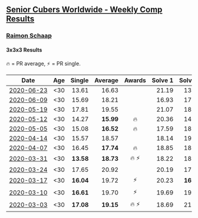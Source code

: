 <style>table {white-space: nowrap;}</style>
<link rel="stylesheet" type="text/css" href="/scw-comp/css/flags.css" />

## [Senior Cubers Worldwide - Weekly Comp Results](/scw-comp/results/)
### [Raimon Schaap](README.md)
#### 3x3x3 Results

<span style="white-space: nowrap;">🔥 = PR average</span>, <span style="white-space: nowrap;">⚡ = PR single</span>.

| Date | Age | Single | Average | Awards | Solve 1 | Solve 2 | Solve 3 | Solve 4 | Solve 5 | Video |
| :--: | :--: | --: | --: | :--: | --: | --: | --: | --: | --: | :-- |
| [2020-06-23](../../results/2020-06-23/333.md) | <30 | 13.61 | 16.63 |  | 21.19 | 13.61 | 17.69 | 15.79 | 16.42 | [Desktop](https://www.facebook.com/events/722150235200875/permalink/725466964869202) / [Mobile](https://m.facebook.com/events/722150235200875?view=permalink&id=725466964869202) |
| [2020-06-09](../../results/2020-06-09/333.md) | <30 | 15.69 | 18.21 |  | 16.93 | 17.81 | 19.90 | 22.30 | 15.69 | [Desktop](https://www.facebook.com/events/903549840109576/permalink/907282399736320) / [Mobile](https://m.facebook.com/events/903549840109576?view=permalink&id=907282399736320) |
| [2020-05-19](../../results/2020-05-19/333.md) | <30 | 17.81 | 19.55 |  | 21.07 | 18.10 | 19.49 | 21.69 | 17.81 | [Desktop](https://www.facebook.com/events/1880761498725633/permalink/1883970585071391) / [Mobile](https://m.facebook.com/events/1880761498725633?view=permalink&id=1883970585071391) |
| [2020-05-12](../../results/2020-05-12/333.md) | <30 | 14.27 | **15.99** | 🔥 | 20.36 | 14.78 | 16.19 | 16.99 | 14.27 | [Desktop](https://www.facebook.com/events/546188069600739/permalink/547513629468183) / [Mobile](https://m.facebook.com/events/546188069600739?view=permalink&id=547513629468183) |
| [2020-05-05](../../results/2020-05-05/333.md) | <30 | 15.08 | **16.52** | 🔥 | 17.59 | 18.11 | 15.92 | 16.05 | 15.08 | [Desktop](https://www.facebook.com/events/3313106775587396/permalink/3313138838917523) / [Mobile](https://m.facebook.com/events/3313106775587396?view=permalink&id=3313138838917523) |
| [2020-04-14](../../results/2020-04-14/333.md) | <30 | 15.57 | 18.57 |  | 18.14 | 19.62 | 17.96 | 20.52 | 15.57 | [Desktop](https://www.facebook.com/events/982619255468618/permalink/986499718413905) / [Mobile](https://m.facebook.com/events/982619255468618?view=permalink&id=986499718413905) |
| [2020-04-07](../../results/2020-04-07/333.md) | <30 | 16.45 | **17.74** | 🔥 | 18.85 | 18.49 | 17.54 | 17.20 | 16.45 | [Desktop](https://www.facebook.com/events/510082903229069/permalink/511045453132814) / [Mobile](https://m.facebook.com/events/510082903229069?view=permalink&id=511045453132814) |
| [2020-03-31](../../results/2020-03-31/333.md) | <30 | **13.58** | **18.73** | 🔥 ⚡ | 18.22 | 18.52 | **13.58** | 19.53 | 19.45 | [Desktop](https://www.facebook.com/events/207898257161923/permalink/208006567151092) / [Mobile](https://m.facebook.com/events/207898257161923?view=permalink&id=208006567151092) |
| [2020-03-24](../../results/2020-03-24/333.md) | <30 | 17.65 | 20.92 |  | 20.19 | 17.65 | 19.93 | 22.65 | 23.32 | [Desktop](https://www.facebook.com/events/524456301543611/permalink/525019004820674) / [Mobile](https://m.facebook.com/events/524456301543611?view=permalink&id=525019004820674) |
| [2020-03-17](../../results/2020-03-17/333.md) | <30 | **16.04** | 19.72 | ⚡ | 20.23 | **16.04** | DNF | 21.77 | 17.16 | [Desktop](https://www.facebook.com/events/280686576235146/permalink/282569466046857) / [Mobile](https://m.facebook.com/events/280686576235146?view=permalink&id=282569466046857) |
| [2020-03-10](../../results/2020-03-10/333.md) | <30 | **16.61** | 19.70 | ⚡ | 19.69 | 19.90 | 19.50 | **16.61** | 20.27 | [Desktop](https://www.facebook.com/events/164742401163863/permalink/164788741159229) / [Mobile](https://m.facebook.com/events/164742401163863?view=permalink&id=164788741159229) |
| [2020-03-03](../../results/2020-03-03/333.md) | <30 | **17.08** | **19.15** | 🔥 ⚡ | 18.69 | 21.19 | **17.08** | 18.10 | 20.65 | [Desktop](https://www.facebook.com/events/241721610185997/permalink/243001870057971) / [Mobile](https://m.facebook.com/events/241721610185997?view=permalink&id=243001870057971) |


<!-- Global site tag (gtag.js) - Google Analytics -->
<script async src="https://www.googletagmanager.com/gtag/js?id=UA-86348435-3"></script>
<script>window.dataLayer = window.dataLayer || []; function gtag() {dataLayer.push(arguments);} gtag('js', new Date()); gtag('config', 'UA-86348435-3');</script>
